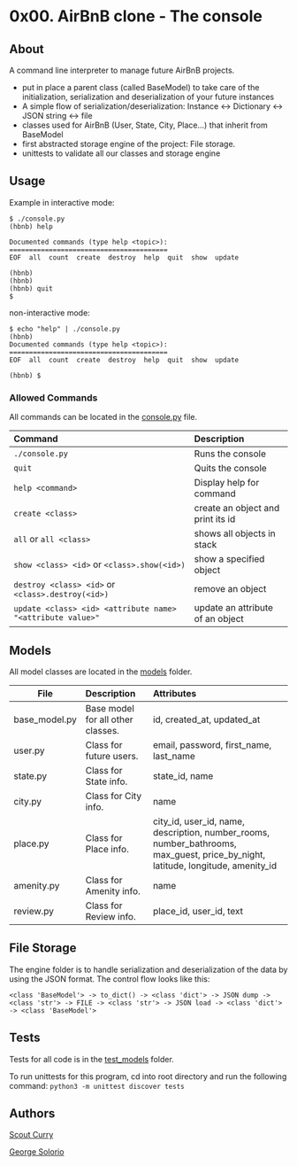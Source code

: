 # 0x00. AirBnB clone - The console

## About
A command line interpreter to manage future AirBnB projects.

 - put in place a parent class (called BaseModel) to take care of the initialization, serialization and deserialization of your future  instances
 - A simple flow of serialization/deserialization: Instance <-> Dictionary <-> JSON string <-> file
 - classes used for AirBnB (User, State, City, Place…) that inherit from BaseModel
 - first abstracted storage engine of the project: File storage.
 - unittests to validate all our classes and storage engine

## Usage

Example in interactive mode:
```
$ ./console.py
(hbnb) help

Documented commands (type help <topic>):
========================================
EOF  all  count  create  destroy  help  quit  show  update

(hbnb) 
(hbnb) 
(hbnb) quit
$
```
non-interactive mode:
```
$ echo "help" | ./console.py
(hbnb)
Documented commands (type help <topic>):
========================================
EOF  all  count  create  destroy  help  quit  show  update

(hbnb) $

```

### Allowed Commands
All commands can be located in the [console.py](https://github.com/scurry222/AirBnB_clone/blob/master/console.py) file.

| Command                                                      | Description                             |
|:------------------------------------------------------------ |:--------------------------------------- |
| `./console.py`                                               | Runs the console                        |
| `quit`                                                       | Quits the console                       |
| `help <command>`                                             | Display help for command                |
| `create <class>`                                             | create an object and print its id       |
| `all` or `all <class>`                                       | shows all objects in stack              |
| `show <class> <id>` or `<class>.show(<id>)`                  | show a specified object                 |
| `destroy <class> <id>` or `<class>.destroy(<id>)`            | remove an object                        |
| `update <class> <id> <attribute name> "<attribute value>"`   | update an attribute of an object        |
      
## Models
All model classes are located in the [models](https://github.com/scurry222/AirBnB_clone/tree/master/models) folder.

| File          | Description                       | Attributes                            |
| ------------- |:--------------------------------- |:------------------------------------- |
| base_model.py | Base model for all other classes. | id, created_at, updated_at            |
| user.py       | Class for future users.           | email, password, first_name, last_name|
| state.py      | Class for State info.             | state_id, name                        |
| city.py       | Class for City info.              | name                                  |
| place.py      | Class for Place info.             | city_id, user_id, name, description, number_rooms, number_bathrooms, max_guest, price_by_night, latitude, longitude, amenity_id |
| amenity.py    | Class for Amenity info.           | name                                  |
| review.py     | Class for Review info.            | place_id, user_id, text               |

## File Storage

The engine folder is to handle serialization and deserialization of the data by using the JSON format. The control flow looks like this:

`<class 'BaseModel'> -> to_dict() -> <class 'dict'> -> JSON dump -> <class 'str'> -> FILE -> <class 'str'> -> JSON load -> <class 'dict'> -> <class 'BaseModel'>`

## Tests

Tests for all code is in the [test_models](https://github.com/scurry222/AirBnB_clone/tree/master/tests/test_models) folder.

To run unittests for this program, cd into root directory and run the following command: `python3 -m unittest discover tests`

## Authors

[Scout Curry](https://github.com/scurry222)

[George Solorio](https://github.com/GeorgeSolorio)
